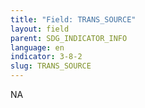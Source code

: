 ```yaml
---
title: "Field: TRANS_SOURCE"
layout: field
parent: SDG_INDICATOR_INFO
language: en
indicator: 3-8-2
slug: TRANS_SOURCE
---
```

NA